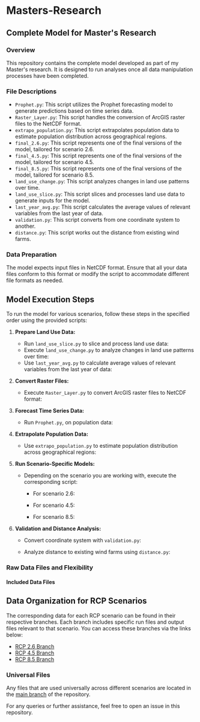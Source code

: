 # Masters-Research

## Complete Model for Master's Research

### Overview
This repository contains the complete model developed as part of my Master's research. It is designed to run analyses once all data manipulation processes have been completed.

### File Descriptions

- `Prophet.py`: This script utilizes the Prophet forecasting model to generate predictions based on time series data.
- `Raster_Layer.py`: This script handles the conversion of ArcGIS raster files to the NetCDF format.
- `extrapo_population.py`: This script extrapolates population data to estimate population distribution across geographical regions.
- `final_2.6.py`: This script represents one of the final versions of the model, tailored for scenario 2.6.
- `final_4.5.py`: This script represents one of the final versions of the model, tailored for scenario 4.5.
- `final_8.5.py`: This script represents one of the final versions of the model, tailored for scenario 8.5.
- `land_use_change.py`: This script analyzes changes in land use patterns over time.
- `land_use_slice.py`: This script slices and processes land use data to generate inputs for the model.
- `last_year_avg.py`: This script calculates the average values of relevant variables from the last year of data.
- `validation.py`: This script converts from one coordinate system to another.
- `distance.py`: This script works out the distance from existing wind farms. 

### Data Preparation

The model expects input files in NetCDF format. Ensure that all your data files conform to this format or modify the script to accommodate different file formats as needed.

## Model Execution Steps

To run the model for various scenarios, follow these steps in the specified order using the provided scripts:

1. **Prepare Land Use Data:**
   - Run `land_use_slice.py` to slice and process land use data:
   - Execute `land_use_change.py` to analyze changes in land use patterns over time:
   - Use `last_year_avg.py` to calculate average values of relevant variables from the last year of data:

2. **Convert Raster Files:**
   - Execute `Raster_Layer.py` to convert ArcGIS raster files to NetCDF format:

3. **Forecast Time Series Data:**
   - Run `Prophet.py`, on population data:

4. **Extrapolate Population Data:**
   - Use `extrapo_population.py` to estimate population distribution across geographical regions:

5. **Run Scenario-Specific Models:**
   - Depending on the scenario you are working with, execute the corresponding script:
     - For scenario 2.6:
   
     - For scenario 4.5:
      
     - For scenario 8.5:
      

6. **Validation and Distance Analysis:**
   - Convert coordinate system with `validation.py`:
    
   - Analyze distance to existing wind farms using `distance.py`:

### Raw Data Files and Flexibility

#### Included Data Files

## Data Organization for RCP Scenarios

The corresponding data for each RCP scenario can be found in their respective branches. Each branch includes specific run files and output files relevant to that scenario. You can access these branches via the links below:

- [RCP 2.6 Branch](https://github.com/your-username/your-repository/tree/RCP-2.6)
- [RCP 4.5 Branch](https://github.com/your-username/your-repository/tree/RCP-4.5)
- [RCP 8.5 Branch](https://github.com/your-username/your-repository/tree/RCP-8.5)

### Universal Files

Any files that are used universally across different scenarios are located in the [main branch](https://github.com/your-username/your-repository/tree/main) of the repository.
 

For any queries or further assistance, feel free to open an issue in this repository.
